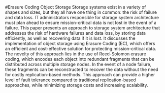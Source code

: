 #Erasure Coding Object Storage
Storage systems exist in a variety of shapes and sizes, but they all have one thing in common: the risk of failure and data loss. IT administrators 
responsible for storage system architecture must plan ahead to ensure mission-critical data is not lost in the event of a failure. This paper presents 
an approach to storage system architecture that addresses the risk of hardware failures and data loss, by storing data efficiently, as well as recovering 
data if it is lost. It discusses the implementation of object storage using Erasure Coding (EC), which offers an efficient and cost-effective solution 
for protecting mission-critical data. The novelty of this approach lies in the use of Reed-Solomon erasure coding, which encodes each object into redundant 
fragments that can be distributed across multiple storage nodes. In the event of a node failure, these fragments can be reconstructed to recover the data 
without the need for costly replication-based methods. This approach can provide a higher level of fault tolerance compared to traditional replication-based 
approaches, while minimizing storage costs and increasing scalability.

